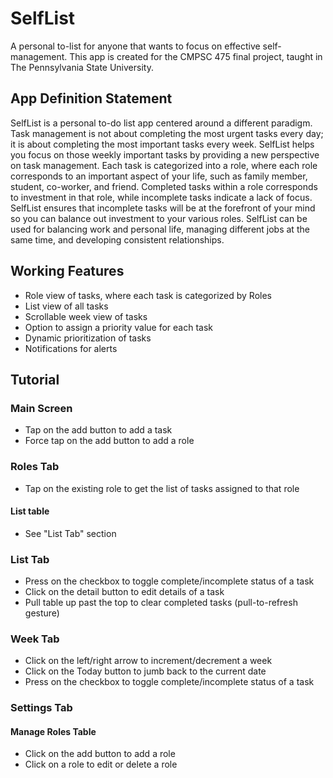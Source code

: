 # SelfList

A personal to-list for anyone that wants to focus on effective self-management. This app is created for the CMPSC 475 final project, taught in The Pennsylvania State University.

## App Definition Statement

SelfList is a personal to-do list app centered around a different paradigm. Task management is not about completing the most urgent tasks every day; it is about completing the most important tasks every week. SelfList helps you focus on those weekly important tasks by providing a new perspective on task management. Each task is categorized into a role, where each role corresponds to an important aspect of your life, such as family member, student, co-worker, and friend. Completed tasks within a role corresponds to investment in that role, while incomplete tasks indicate a lack of focus. SelfList ensures that incomplete tasks will be at the forefront of your mind so you can balance out investment to your various roles. SelfList can be used for balancing work and personal life, managing different jobs at the same time, and developing consistent relationships.

## Working Features

- Role view of tasks, where each task is categorized by Roles
- List view of all tasks
- Scrollable week view of tasks
- Option to assign a priority value for each task
- Dynamic prioritization of tasks
- Notifications for alerts

## Tutorial

### Main Screen

- Tap on the add button to add a task
- Force tap on the add button to add a role

### Roles Tab

- Tap on the existing role to get the list of tasks assigned to that role

#### List table

- See "List Tab" section

### List Tab

- Press on the checkbox to toggle complete/incomplete status of a task
- Click on the detail button to edit details of a task
- Pull table up past the top to clear completed tasks (pull-to-refresh gesture)

### Week Tab

- Click on the left/right arrow to increment/decrement a week
- Click on the Today button to jumb back to the current date
- Press on the checkbox to toggle complete/incomplete status of a task

### Settings Tab

#### Manage Roles Table

- Click on the add button to add a role
- Click on a role to edit or delete a role
